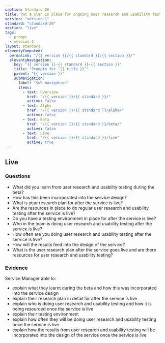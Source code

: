 ```yaml
---
caption: Standard 20
title: Put a plan in place for ongoing user research and usability testing to continuously seek feedback from users.
version: "version-1"
standard: "standard-20"
section: "live"
tags:
  - prompt
  - version-1
layout: standard
eleventyComputed:
  permalink: "/{{ version }}/{{ standard }}/{{ section }}/"
  eleventyNavigation:
    key: "{{ version }}-{{ standard }}-{{ section }}"
    title: "Prompts for ‘{{ title }}’"
    parent: "{{ version }}"
    subNavigation:
      label: "Sub-navigation"
      items:
        - text: Overview
          href: "/{{ version }}/{{ standard }}/"
          active: false
        - text: Alpha
          href: "/{{ version }}/{{ standard }}/alpha/"
          active: false
        - text: Beta
          href: "/{{ version }}/{{ standard }}/beta/"
          active: false
        - text: Live
          href: "/{{ version }}/{{ standard }}/live"
          active: true
---
```


## Live

### Questions

- What did you learn from user research and usability testing during the beta?
- How has this been incorporated into the service design?
- What is your research plan for after the service is live?
- Are the resources in place to do regular user research and usability testing after the service is live?
- Do you have a testing environment in place for after the service is live?
- Who in the team is doing user research and usability testing after the service is live?
- How often are you doing user research and usability testing after the service is live?
- How will the results feed into the design of the service?
- What is the user research plan after the service goes live and are there resources for user research and usability testing?

### Evidence

Service Manager able to:

- explain what they learnt during the beta and how this was incorporated into the service design
- explain their research plan in detail for after the service is live
- explain who is doing user research and usability testing and how it is being resourced once the service is live
- explain their testing environment
- explain how often they will be doing user research and usability testing once the service is live
- explain how the results from user research and usability testing will be incorporated into the design of the service once the service is live
